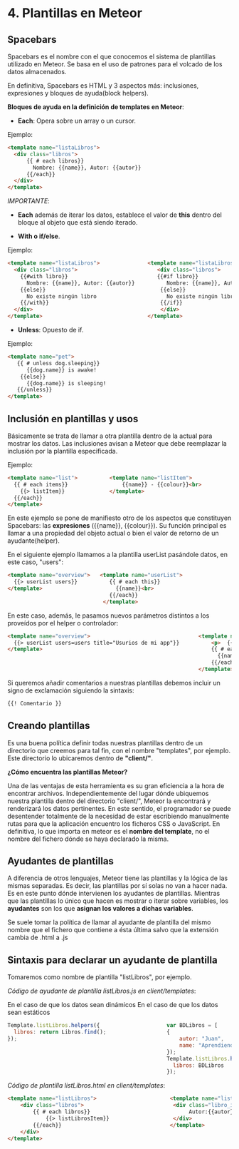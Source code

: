 # 4. Plantillas en Meteor

## Spacebars

Spacebars es el nombre con el que conocemos el sistema de plantillas utilizado en Meteor. Se basa en el uso de patrones para el volcado de los datos almacenados.

En definitiva, Spacebars es HTML y 3 aspectos más: inclusiones, expresiones y bloques de ayuda(block helpers).

**Bloques de ayuda en la definición de templates en Meteor**:

- **Each**: Opera sobre un array o un cursor.

Ejemplo:

```html
<template name="listaLibros">
  <div class="libros">
      {{ # each libros}}
        Nombre: {{name}}, Autor: {{autor}}
      {{/each}}
  </div>
</template>
```

*IMPORTANTE*:

- **Each** además de iterar los datos, establece el valor de **this** dentro del bloque al objeto que está siendo iterado.

- **With o if/else**.

Ejemplo:

```html
<template name="listaLibros">               <template name="listaLibros">
  <div class="libros">                         <div class="libros">
    {{#with libro}}                            {{#if libro}}
      Nombre: {{name}}, Autor: {{autor}}          Nombre: {{name}}, Autor: {{autor}}
    {{else}}                                    {{else}}
      No existe ningún libro                      No existe ningún libro
    {{/with}}                                   {{/if}}
  </div>                                        </div>
</template>                                 </template>
```

- **Unless**: Opuesto de if.

Ejemplo:

```html
<template name="pet">
   {{ # unless dog.sleeping}}
      {{dog.name}} is awake!
    {{else}}
      {{dog.name}} is sleeping!
   {{/unless}}
</template>
```

## Inclusión en plantillas y usos

Básicamente se trata de llamar a otra plantilla dentro de la actual para mostrar los datos. Las inclusiones avisan a Meteor que debe reemplazar la inclusión por la plantilla especificada.

Ejemplo:

```html
<template name="list">          <template name="listItem">
  {{ # each items}}                 {{name}} - {{colour}}<br>
    {{> listItem}}              </template>
  {{/each}}
</template>
```

En este ejemplo se pone de manifiesto otro de los aspectos que constituyen Spacebars: las **expresiones** ({{name}}, {{colour}}). Su función principal es llamar a una propiedad del objeto actual o bien el valor de retorno de un ayudante(helper).

En el siguiente ejemplo llamamos a la plantilla userList pasándole datos, en este caso, "users":

```html
<template name="overview">   <template name="userList">
  {{> userList users}}          {{ # each this}}
</template>                       {{name}}<br>
                                {{/each}}
                              </template>
```

En este caso, además, le pasamos nuevos parámetros distintos a los proveídos por el helper o controlador:

```html
<template name="overview">                                  <template name="userList">
  {{> userList users=users title="Usurios de mi app"}}          <p>  {{ title }} </p>
</template>                                                     {{ # each users}}
                                                                  {{name}} <br>
                                                                {{/each}}
                                                            </template>
```

Si queremos añadir comentarios a nuestras plantillas debemos incluir un signo de exclamación siguiendo la sintaxis:

```html
{{! Comentario }}
```

## Creando plantillas

Es una buena política definir todas nuestras plantillas dentro de un directorio que creemos para tal fin, con el nombre "templates", por ejemplo. Este directorio lo ubicaremos dentro de **"client/"**.

**¿Cómo encuentra las plantillas Meteor?**

Una de las ventajas de esta herramienta es su gran eficiencia a la hora de encontrar archivos. Independientemente del lugar dónde ubiquemos nuestra plantilla dentro del directorio "client/", Meteor la encontrará y renderizará los datos pertinentes.
En este sentido, el programador se puede desentender totalmente de la necesidad de estar escribiendo manualmente rutas para que la aplicación encuentro los ficheros CSS o JavaScript.
En definitiva, lo que importa en meteor es el **nombre del template**, no el nombre del fichero dónde se haya declarado la misma.

## Ayudantes de plantillas

A diferencia de otros lenguajes, Meteor tiene las plantillas y la lógica de las mismas separadas. Es decir, las plantillas por sí solas no van a hacer nada.
Es en este punto dónde intervienen los ayudantes de plantillas.
Mientras que las plantillas lo único que hacen es mostrar o iterar sobre variables, los **ayudantes** son los que **asignan los valores a dichas variables**.

Se suele tomar la política de llamar al ayudante de plantilla del mismo nombre que el fichero que contiene a ésta última salvo que la extensión cambia de .html a .js

## Sintaxis para declarar un ayudante de plantilla

Tomaremos como nombre de plantilla "listLibros", por ejemplo.

*Código de ayudante de plantilla listLibros.js en client/templates*:

En el caso de que los datos sean dinámicos        En el caso de que los datos sean estáticos

```javascript
Template.listLibros.helpers({                     var BDLibros = [
  libros: return Libros.find();                   {
});                                                   autor: "Juan",
                                                      name: "Aprendiendo Meteor"
                                                  });
                                                  Template.listLibros.helpers({
                                                    libros: BDLibros
                                                  });
```

*Código de plantilla listLibros.html en client/templates*:

```html
<template name="listLibros">                       <template name="listLibrosItem">
    <div class="libros">                            <div class="libro_item">
        {{ # each libros}}                               Autor:{{autor}}, Titulo: {{titulo}}
            {{> listLibrosItem}}                    </div>
        {{/each}}                                  </template>
    </div>
</template>
```